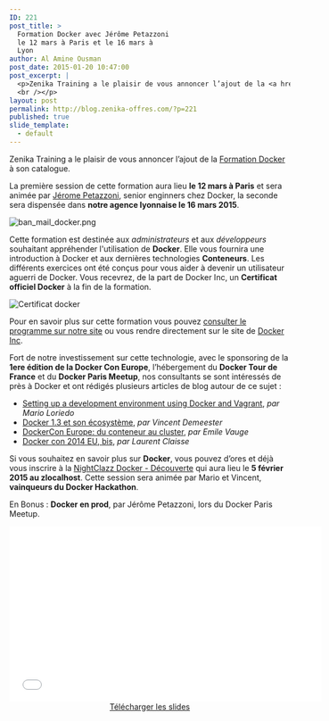 ```yaml
---
ID: 221
post_title: >
  Formation Docker avec Jérôme Petazzoni
  le 12 mars à Paris et le 16 mars à
  Lyon
author: Al Amine Ousman
post_date: 2015-01-20 10:47:00
post_excerpt: |
  <p>Zenika Training a le plaisir de vous annoncer l’ajout de la <a href="http://www.zenika.com/formation-docker.html">Formation Docker</a> à son catalogue.</p> <p>La première session de cette formation aura lieu <strong>le 12 mars à Paris</strong> et sera animée par <a href="https://twitter.com/jpetazzo">Jérome Petazzoni</a>, senior enginners chez Docker, la seconde sera dispensée dans <strong>notre agence lyonnaise le 16 mars 2015</strong>. <br /><br /></p> <p><img src="/public/Al/ban_mail_docker.png" alt="ban_mail_docker.png" style="display:block; margin:0 auto;" /><br />
  <br /></p>
layout: post
permalink: http://blog.zenika-offres.com/?p=221
published: true
slide_template:
  - default
---
```

Zenika Training a le plaisir de vous annoncer l’ajout de la <a href="http://www.zenika.com/formation-docker.html">Formation Docker</a> à son catalogue.

La première session de cette formation aura lieu <strong>le 12 mars à Paris</strong> et sera animée par <a href="https://twitter.com/jpetazzo">Jérome Petazzoni</a>, senior enginners chez Docker, la seconde sera dispensée dans <strong>notre agence lyonnaise le 16 mars 2015</strong>.

<!--more-->

<img class=" aligncenter" src="/wp-content/uploads/2015/07/ban_mail_docker.png" alt="ban_mail_docker.png" />

Cette formation est destinée aux <em>administrateurs</em> et aux <em>développeurs</em> souhaitant appréhender l'utilisation de <strong>Docker</strong>. Elle vous fournira une introduction à Docker et aux dernières technologies <strong>Conteneurs</strong>. Les différents exercices ont été conçus pour vous aider à devenir un utilisateur aguerri de Docker. Vous recevrez, de la part de Docker Inc, un <strong>Certificat officiel Docker</strong> à la fin de la formation.

<img style="display: block; margin: 0 auto;" title="Certificat docker" src="/wp-content/uploads/2015/07/CourseCompletionCertificate_CMetcalf.png" alt="Certificat docker" />

Pour en savoir plus sur cette formation vous pouvez <a href="http://www.zenika.com/formation-docker.html">consulter le programme sur notre site</a> ou vous rendre directement sur le site de <a href="https://www.docker.com/enterprise/education/">Docker Inc</a>.

Fort de notre investissement sur cette technologie, avec le sponsoring de la <strong>1ere édition de la Docker Con Europe</strong>, l’hébergement du <strong>Docker Tour de France</strong> et du <strong>Docker Paris Meetup</strong>, nos consultants se sont intéressés de près à Docker et ont rédigés plusieurs articles de blog autour de ce sujet :
<ul>
	<li><a href="http://blog.zenika.com/index.php?post/2014/10/07/Setting-up-a-development-environment-using-Docker-and-Vagrant">Setting up a development environment using Docker and Vagrant</a>, <em>par Mario Loriedo</em></li>
	<li><a href="http://blog.zenika.com/index.php?post/2014/10/27/Docker-1-3-et-son-ecosysteme">Docker 1.3 et son écosystème</a>, <em>par Vincent Demeester</em></li>
	<li><a href="http://blog.zenika.com/index.php?post/2014/12/08/DockerCon-Europe">DockerCon Europe: du conteneur au cluster</a>, <em>par Emile Vauge</em></li>
	<li><a href="http://blog.zenika.com/index.php?post/2014/12/16/Docker-con-2014-EU%2C-bis">Docker con 2014 EU, bis</a>, <em>par Laurent Claisse</em></li>
</ul>
Si vous souhaitez en savoir plus sur <strong>Docker</strong>, vous pouvez d’ores et déjà vous inscrire à la <a href="http://www.zenika.com/nightclazz-docker-decouverte.html">NightClazz Docker - Découverte</a> qui aura lieu le <strong>5 février 2015 au zlocalhost</strong>. Cette session sera animée par Mario et Vincent, <strong>vainqueurs du Docker Hackathon</strong>.

En Bonus : <strong>Docker en prod</strong>, par Jérôme Petazzoni, lors du Docker Paris Meetup.

<center><iframe src="//www.youtube.com/embed/SY-n5f_81JU" width="560" height="315" frameborder="0" allowfullscreen="allowfullscreen"></iframe><center><a href="http://fr.slideshare.net/jpetazzo/docker-en-production-docker-paris">Télécharger les slides</a></center></center>&nbsp;